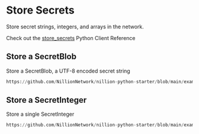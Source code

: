 # Store Secrets

Store secret strings, integers, and arrays in the network.

Check out the [store_secrets](/python-client-reference#py_nillion_client.NillionClient.store_secrets) Python Client Reference

## Store a SecretBlob

Store a SecretBlob, a UTF-8 encoded secret string

```python reference showGithubLink
https://github.com/NillionNetwork/nillion-python-starter/blob/main/examples_and_tutorials/core_concept_store_and_retrieve_secrets/store_and_retrieve_blob.py#L15-L39
```

## Store a SecretInteger

Store a single SecretInteger

```python reference showGithubLink
https://github.com/NillionNetwork/nillion-python-starter/blob/main/examples_and_tutorials/core_concept_store_and_retrieve_secrets/store_and_retrieve_integer.py#L15-L37
```
